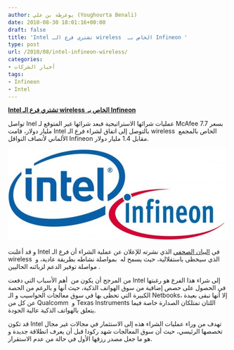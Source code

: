 ```yaml
---
author: يوغرطة بن علي (Youghourta Benali)
date: 2010-08-30 18:01:16+00:00
draft: false
title: 'Intel تشتري فرع الـ wireless  الخاص بـ Infineon '
type: post
url: /2010/08/intel-infineon-wireless/
categories:
- أخبار الشركات
tags:
- Infineon
- Intel
---
```


**[Intel تشتري فرع الـ wireless  الخاص بـ Infineon](https://www.it-scoop.com/2010/08/intel-infineon-wireless/)**




تواصل Inel عمليات شرائها الاستراتيجية فبعد شرائها غير المتوقع لـ McAfee بسعر 7.7 مليار دولار، قامت Intel بالتوصل إلى اتفاق لشراء فرع الـ wireless  الخاص بالمجمع الألماني لأنصاف النواقل Infineon مقابل 1.4 مليار دولار.




[![](Intel-Infineon.jpg)
](https://www.it-scoop.com/2010/08/intel-infineon-wireless/)





و قد أعلنت Intel في [البيان الصحفي](http://newsroom.intel.com/docs/DOC-1173) الذي نشرته للإعلان عن عملية الشراء أن فرع الـ wireless  الذي سيحظى باستقلالية، حيث يسمح له  بمواصلة نشاطه بطريقة عادية، و مواصلة توفير الدعم لزبائنه الحاليين .

من المرجح أن يكون من  أهم الأسباب التي دفعت Intel إلى شراء هذا الفرع هو رغبتها في الحصول على حصص إضافية من سوق الهواتف الذكية، حيث أنها و بالرغم من الحصة الكبيرة التي تحظى بها في سوق معالجات الحواسيب و الـ Netbooks، إلا أنها تبقى بعيدة عن كل من Qualcomm  و Texas Instruments اللتان تمتلكان الصدارة خاصة فيما يتعلق بالهواتف الذكية عالية الجودة.

قد تكون Intel تهدف من وراء عمليات الشراء هذه إلى الاستثمار في مجالات غير مجال تخصصها الرئيسي، حيث أن سوق المعالجات شهد ركودا قبل أن يعرف انطلاقة جديدة و هو ما جعل مصدر رزقها الأول في حالة من عدم الاستقرار.
